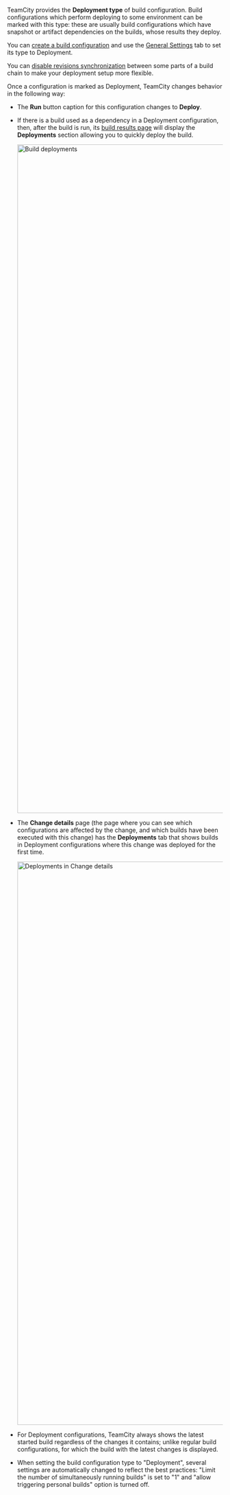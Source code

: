 [//]: # (title: Deployment Build Configuration)
[//]: # (auxiliary-id: Deployment Build Configuration)

TeamCity provides the __Deployment type__ of build configuration. Build configurations which perform deploying to some environment can be marked with this type: these are usually build configurations which have snapshot or artifact dependencies on the builds, whose results they deploy.  

You can [create a build configuration](creating-and-editing-build-configurations.md) and use the [General Settings](configuring-general-settings.md) tab to set its type to Deployment.

<tip>

You can [disable revisions synchronization](build-chain.md#Disabling+Revisions+Synchronization+Between+Chain+Parts) between some parts of a build chain to make your deployment setup more flexible.

</tip>

Once a configuration is marked as Deployment, TeamCity changes behavior in the following way:
* The __Run__ button caption for this configuration changes to __Deploy__.
* If there is a build used as a dependency in a Deployment configuration, then, after the build is run, its [build results page](working-with-build-results.md) will display the __Deployments__ section allowing you to quickly deploy the build.   

   <img src="Deployments.png" alt="Build deployments" width="1557"/>

* The __Change details__ page (the page where you can see which configurations are affected by the change, and which builds have been executed with this change) has the __Deployments__ tab that shows builds in Deployment configurations where this change was deployed for the first time.   
   
   <img src="ChangeDetails.png" alt="Deployments in Change details" width="1312"/>
   
* For Deployment configurations, TeamCity always shows the latest started build regardless of the changes it contains; unlike regular build configurations, for which the build with the latest changes is displayed.
* When setting the build configuration type to "Deployment", several settings are automatically changed to reflect the best practices: "Limit the number of simultaneously running builds" is set to "1" and "allow triggering personal builds" option is turned off.